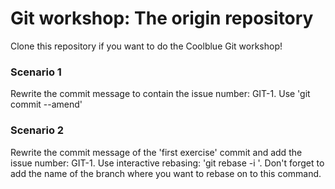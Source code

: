 # Git workshop: The origin repository

Clone this repository if you want to do the Coolblue Git workshop!

### Scenario 1
Rewrite the commit message to contain the issue number: GIT-1. Use 'git commit --amend'

### Scenario 2
Rewrite the commit message of the 'first exercise' commit and add the issue number: GIT-1. Use interactive rebasing: 'git rebase -i '. Don't forget to add the name of the branch where you want to rebase on to this command.
